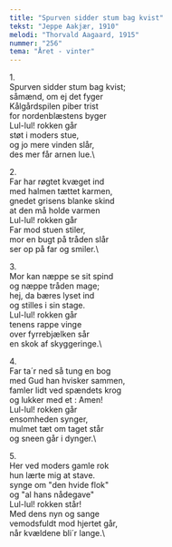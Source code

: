 ```yaml
---
title: "Spurven sidder stum bag kvist"
tekst: "Jeppe Aakjær, 1910"
melodi: "Thorvald Aagaard, 1915"
nummer: "256"
tema: "Året - vinter"
---
```


1\.\
Spurven sidder stum bag kvist;\
såmænd, om ej det fyger\
Kålgårdspilen piber trist\
for nordenblæstens byger\
Lul-lul! rokken går\
støt i moders stue,\
og jo mere vinden slår,\
des mer får arnen lue.\

2\.\
Far har røgtet kvæget ind\
med halmen tættet karmen,\
gnedet grisens blanke skind\
at den må holde varmen\
Lul-lul! rokken går\
Far mod stuen stiler,\
mor en bugt på tråden slår\
ser op på far og smiler.\

3\.\
Mor kan næppe se sit spind\
og næppe tråden mage;\
hej, da bæres lyset ind\
og stilles i sin stage.\
Lul-lul! rokken går\
tenens rappe vinge\
over fyrrebjælken sår\
en skok af skyggeringe.\

4\.\
Far ta´r ned så tung en bog\
med Gud han hvisker sammen,\
famler lidt ved spændets krog\
og lukker med et : Amen!\
Lul-lul! rokken går\
ensomheden synger,\
mulmet tæt om taget står\
og sneen går i dynger.\

5\.\
Her ved moders gamle rok\
hun lærte mig at stave.\
synge om "den hvide flok"\
og "al hans nådegave"\
Lul-lul! rokken står!\
Med dens nyn og sange\
vemodsfuldt mod hjertet går,\
når kvældene bli´r lange.\
